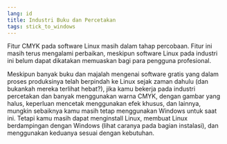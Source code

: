 ```yaml
---
lang: id
title: Industri Buku dan Percetakan
tags: stick_to_windows
---
```


Fitur CMYK pada software Linux masih dalam tahap percobaan. Fitur ini masih terus mengalami perbaikan, meskipun software Linux pada industri ini belum dapat dikatakan memuaskan bagi para pengguna profesional.
 

Meskipun banyak buku dan majalah mengenai software gratis yang dalam proses produksinya telah berpindah ke Linux sejak zaman dahulu (dan bukankah mereka terlihat hebat?), jika kamu bekerja pada industri percetakan dan banyak menggunakan warna CMYK, dengan gambar yang halus, keperluan mencetak menggunakan efek khusus, dan lainnya, mungkin sebaiknya kamu masih tetap menggunakan Windows untuk saat ini. 
Tetapi kamu masih dapat menginstall Linux, membuat Linux berdampingan dengan Windows (lihat caranya pada bagian instalasi), dan menggunakan keduanya sesuai dengan kebutuhan.




